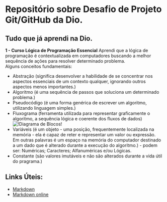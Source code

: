 # Repositório sobre Desafio de Projeto Git/GitHub da Dio.
## Tudo que já aprendi na Dio.
**1 - Curso Lógica de Programação Essencial**
Aprendi que a lógica de programação é contextualizada em computadores buscando a melhor sequência de ações para resolver determinado problema.<br>
Alguns conceitos fundamentais:
- Abstração (significa desenvolver a habilidade de se concentrar nos aspectos essenciais de um contexto qualquer, ignorando outros aspectos menos importantes.)
- Algoritmo (é uma sequência de passos que soluciona um determinado problema.)
- Pseudocódigo (é uma forma genérica de escrever um algoritmo, utilizando linguagem simples.)
- Fluxograma (ferramenta utilizada para representar graficamente o algoritmo, a sequência lógica e coerente dos fluxos de dados)
![!Diagrama de Blocos!](https://i.ytimg.com/vi/VX4Lmp2OTpw/maxresdefault.jpg)
- Variáveis (é um objeto - uma posição, frequentemente localizada na memória - ela é capaz de reter e representar um valor ou expressão.<br> Em outras palavras é um espaço na memória do computador destinado a um dado que é alterado durante a execução do algoritmo.) - podem ser: Numéricas; Caracteres; Alfanuméricas e/ou Lógicas.
- Constante (são valores imutáveis e não são alterados durante a vida útil do pragrama.)

## Links Úteis:
- [Markdown](https://www.markdownguide.org/basic-syntax)
- [Markdown online](https://dillinger.io/)
